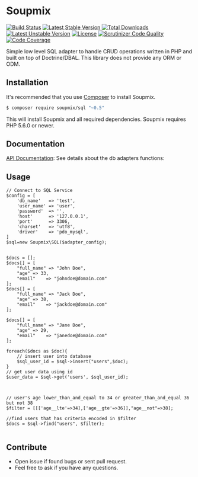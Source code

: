 # Soupmix


[![Build Status](https://travis-ci.org/soupmix/sql.svg?branch=master)](https://travis-ci.org/soupmix/sql) [![Latest Stable Version](https://poser.pugx.org/soupmix/sql/v/stable)](https://packagist.org/packages/soupmix/sql) [![Total Downloads](https://poser.pugx.org/soupmix/sql/downloads)](https://packagist.org/packages/soupmix/sql) [![Latest Unstable Version](https://poser.pugx.org/soupmix/sql/v/unstable)](https://packagist.org/packages/soupmix/sql) [![License](https://poser.pugx.org/soupmix/sql/license)](https://packagist.org/packages/soupmix/sql)
[![Scrutinizer Code Quality](https://scrutinizer-ci.com/g/soupmix/sql/badges/quality-score.png?b=master)](https://scrutinizer-ci.com/g/soupmix/sql/) [![Code Coverage](https://scrutinizer-ci.com/g/soupmix/sql/badges/coverage.png?b=master)](https://scrutinizer-ci.com/g/soupmix/sql/?branch=master)

Simple low level SQL adapter to handle CRUD operations written in PHP and built on top of Doctrine/DBAL. This library does not provide any ORM or ODM. 


## Installation

It's recommended that you use [Composer](https://getcomposer.org/) to install Soupmix.

```bash
$ composer require soupmix/sql "~0.5"
```

This will install Soupmix and all required dependencies. Soupmix requires PHP 5.6.0 or newer.

## Documentation

[API Documentation](https://github.com/soupmix/base/blob/master/docs/API_Documentation.md): See details about the db adapters functions:

## Usage
```
// Connect to SQL Service
$config = [
    'db_name'   => 'test',
    'user_name' => 'user',
    'password'  => '',
    'host'      => '127.0.0.1',
    'port'      => 3306,
    'charset'   => 'utf8',
    'driver'    => 'pdo_mysql',
]
$sql=new Soupmix\SQL($adapter_config);


$docs = [];
$docs[] = [
    "full_name" => "John Doe",
    "age" => 33,
    "email"    => "johndoe@domain.com"      
];
$docs[] = [
    "full_name" => "Jack Doe",
    "age" => 38,
    "email"    => "jackdoe@domain.com"
];

$docs[] = [
    "full_name" => "Jane Doe",
    "age" => 29,
    "email"    => "janedoe@domain.com"
];

foreach($docs as $doc){
    // insert user into database
    $sql_user_id = $sql->insert("users",$doc);
}
// get user data using id
$user_data = $sql->get('users', $sql_user_id);



// user's age lower_than_and_equal to 34 or greater_than_and_equal 36 but not 38
$filter = [[['age__lte'=>34],['age__gte'=>36]],"age__not"=>38];

//find users that has criteria encoded in $filter
$docs = $sql->find("users", $filter);


```



## Contribute
* Open issue if found bugs or sent pull request.
* Feel free to ask if you have any questions.
